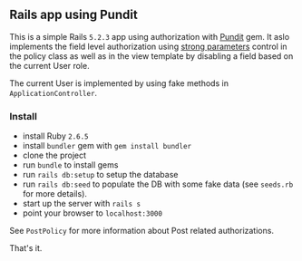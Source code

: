 ##  Rails app using Pundit

This is a simple Rails `5.2.3` app using authorization with [Pundit](https://github.com/varvet/pundit) gem.
It aslo implements the field level authorization using [strong parameters](https://github.com/varvet/pundit#strong-parameters) control in the policy class as well as in the view template by disabling a field based on the current User role.

The current User is implemented by using fake methods in `ApplicationController`.

### Install

- install Ruby `2.6.5`
- install `bundler` gem with `gem install bundler`
- clone the project
- run `bundle` to install gems
- run `rails db:setup` to setup the database
- run `rails db:seed`  to populate the DB with some fake data (see `seeds.rb` for more details).
- start up the server with `rails s`
- point your browser to `localhost:3000`

See `PostPolicy` for more information about Post related authorizations.

That's it.
